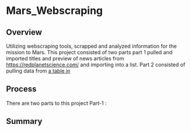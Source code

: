 # Mars_Webscraping

## Overview
Utilizing webscraping tools, scrapped and analyzed information for the mission to Mars.  This project consisted of two parts part 1 pulled and imported titles and preview of news articles from https://redplanetscience.com/ and importing into a list.  Part 2 consisted of pulling data from [a table in ](https://data-class-mars-challenge.s3.amazonaws.com/Mars/index.html)

## Process
There are two parts to this project 
  Part-1 :  

## Summary
